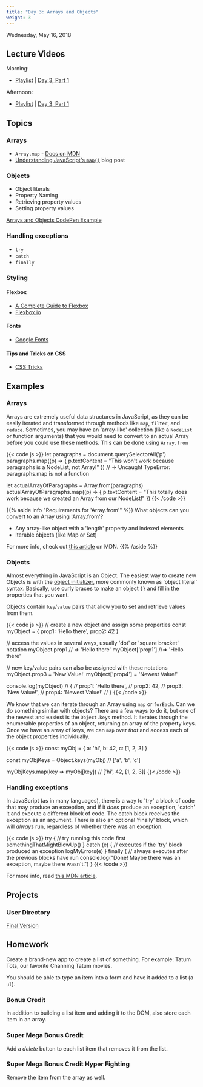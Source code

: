 ```yaml
---
title: "Day 3: Arrays and Objects"
weight: 3
---
```


<date>Wednesday, May 16, 2018</date>

## Lecture Videos

Morning:

* [Playlist](https://www.youtube.com/watch?v=vGMMHQfp8Vk&list=PLuT2TqJuwaY_Hj168ujFhP0w5HzmaDLfG) | [Day 3, Part 1](https://www.youtube.com/watch?v=mOC3SwLgYTo&index=25&list=PLuT2TqJuwaY_Hj168ujFhP0w5HzmaDLfG)

Afternoon:

* [Playlist](https://www.youtube.com/watch?v=uX8_DUKyTx0&list=PLuT2TqJuwaY_XxGei4xUXZn9HuTU3jBRk) | [Day 3, Part 1](https://www.youtube.com/watch?v=Y1uDUTL9BJU&list=PLuT2TqJuwaY_XxGei4xUXZn9HuTU3jBRk&index=27)
 
## Topics

### Arrays
* `Array.map` - [Docs on MDN](https://developer.mozilla.org/en-US/docs/Web/JavaScript/Reference/Global_Objects/Array/map?v=control)
* [Understanding JavaScript's `map()`](https://www.discovermeteor.com/blog/understanding-javascript-map/) blog post

### Objects
* Object literals
* Property Naming
* Retrieving property values
* Setting property values

[Arrays and Objects CodePen Example](https://codepen.io/dstrus/pen/aGRLBo?editors=0012)

### Handling exceptions

* `try`
* `catch`
* `finally`

### Styling

#### Flexbox
* [A Complete Guide to Flexbox](https://css-tricks.com/snippets/css/a-guide-to-flexbox/)
* [Flexbox.io](https://flexbox.io/)

#### Fonts
* [Google Fonts](https://fonts.google.com/)

#### Tips and Tricks on CSS
* [CSS Tricks](https://css-tricks.com/)

## Examples

### Arrays
Arrays are extremely useful data structures in JavaScript, as they can be easily iterated and transformed through methods like `map`, `filter`, and `reduce`.  Sometimes, you may have an 'array-like' collection (like a `NodeList` or function arguments) that you would need to convert to an actual Array before you could use these methods.  This can be done using `Array.from`

{{< code js >}}
let paragraphs = document.querySelectorAll('p')
paragraphs.map((p) => {
  p.textContent = "This won't work because paragraphs is a NodeList, not Array!"
})
// => Uncaught TypeError: paragraphs.map is not a function

let actualArrayOfParagraphs = Array.from(paragraphs)
actualArrayOfParagraphs.map((p) => {
  p.textContent = "This totally does work because we created an Array from our NodeList!"
})
{{< /code >}}

{{% aside info "Requirements for 'Array.from'" %}}
What objects can you convert to an Array using 'Array.from'?  

* Any array-like object with a 'length' property and indexed elements
* Iterable objects (like Map or Set)

For more info, check out [this article](https://developer.mozilla.org/en-US/docs/Web/JavaScript/Reference/Global_Objects/Array/from?v=control) on MDN.
{{% /aside %}}

### Objects
Almost everything in JavaScript is an Object.  The easiest way to create new Objects is with the [object initializer](https://developer.mozilla.org/en-US/docs/Web/JavaScript/Reference/Operators/Object_initializer), more commonly known as 'object literal' syntax.  Basically, use curly braces to make an object `{}` and fill in the properties that you want.

Objects contain `key`/`value` pairs that allow you to set and retrieve values from them.

{{< code js >}}
// create a new object and assign some properties
const myObject = {
  prop1: 'Hello there',
  prop2: 42
}

// access the values in several ways, usually 'dot' or 'square bracket' notation
myObject.prop1 // => 'Hello there'
myObject['prop1'] //=> 'Hello there'

// new key/value pairs can also be assigned with these notations
myObject.prop3 = 'New Value!'
myObject['prop4'] = 'Newest Value!'

console.log(myObject)
// { 
//   prop1: 'Hello there',
//   prop2: 42,
//   prop3: 'New Value!',
//   prop4: 'Newest Value!'
// }
{{< /code >}}

We know that we can iterate through an Array using `map` or `forEach`.  Can we do something similar with objects?  There are a few ways to do it, but one of the newest and easiest is the `Object.keys` method.  It iterates through the enumerable properties of an object, returning an array of the property keys. Once we have an array of keys, we can `map` over _that_ and access each of the object properties individually.

{{< code js >}}
const myObj = {
  a: 'hi',
  b: 42,
  c: [1, 2, 3]
}

const myObjKeys = Object.keys(myObj)    // ['a', 'b', 'c']

myObjKeys.map(key => myObj[key])        // ['hi', 42, [1, 2, 3]]
{{< /code >}}

### Handling exceptions
In JavaScript (as in many languages), there is a way to 'try' a block of code that may produce an exception, and if it _does_ produce an exception, 'catch' it and execute a different block of code.  The catch block receives the exception as an argument.  There is also an optional 'finally' block, which will _always_ run, regardless of whether there was an exception.

{{< code js >}}
try {
  // try running this code first
  somethingThatMightBlowUp()
} catch (e) {
  // executes if the 'try' block produced an exception
  logMyErrors(e)
} finally {
  // always executes after the previous blocks have run
  console.log("Done!  Maybe there was an exception, maybe there wasn't.")
}
{{< /code >}}

For more info, read [this MDN article](https://developer.mozilla.org/en-US/docs/Web/JavaScript/Reference/Statements/try...catch).

## Projects

### User Directory
[Final Version](https://github.com/xtbc18s1/user-directory)

## Homework

Create a brand-new app to create a list of something. For example: Tatum Tots, our favorite Channing Tatum movies.

You should be able to type an item into a form and have it added to a list (a `ul`).

### Bonus Credit

In addition to building a list item and adding it to the DOM, also store each item in an array.

### Super Mega Bonus Credit

Add a _delete_ button to each list item that removes it from the list.

### Super Mega Bonus Credit Hyper Fighting

Remove the item from the array as well.
